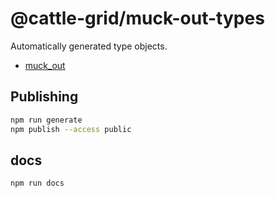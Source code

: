 # @cattle-grid/muck-out-types

Automatically generated type objects.

* [muck_out](https://bovine.codeberg.page/muck_out/)

## Publishing

```bash
npm run generate
npm publish --access public
```

## docs

```bash
npm run docs
```